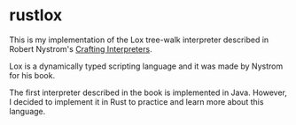 # rustlox
This is my implementation of the Lox tree-walk interpreter described in Robert Nystrom's [Crafting Interpreters](https://craftinginterpreters.com/).

Lox is a dynamically typed scripting language and it was made by Nystrom for his book.

The first interpreter described in the book is implemented in Java. However, I decided to implement it in Rust to practice and learn more about this language.